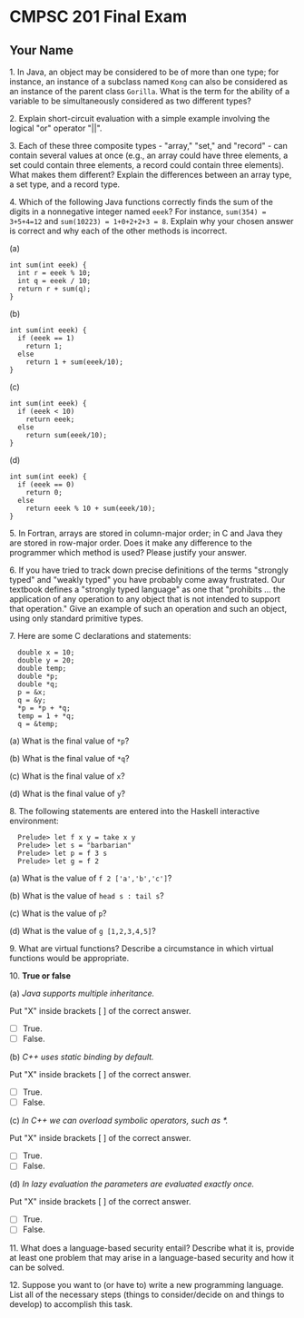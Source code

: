 # CMPSC 201 Final Exam

## Your Name

1\. In Java, an object may be considered to be of more than one type; for instance, an instance of a subclass named `Kong` can also be considered as an instance of the parent class `Gorilla`. What is the term for the ability of a variable to be simultaneously considered as two different types?

2\. Explain short-circuit evaluation with a simple example involving the logical "or" operator "||".

3\. Each of these three composite types - "array," "set," and "record" - can contain several values at once (e.g., an array could have three elements, a set could contain three elements, a record could contain three elements). What makes them different? Explain the differences between an array type, a set type, and a record type.

4\. Which of the following Java functions correctly finds the sum of the digits in a nonnegative integer named `eeek`? For instance, `sum(354) = 3+5+4=12` and `sum(10223) = 1+0+2+2+3 = 8`. Explain why your chosen answer is correct and why each of the other methods is incorrect.

(a)

```
int sum(int eeek) {
  int r = eeek % 10;
  int q = eeek / 10;
  return r + sum(q);
}
```

(b)

```
int sum(int eeek) {
  if (eeek == 1)
    return 1;
  else
    return 1 + sum(eeek/10);
}
```

(c)

```
int sum(int eeek) {
  if (eeek < 10)
    return eeek;
  else
    return sum(eeek/10);
}
```

(d)

```
int sum(int eeek) {
  if (eeek == 0)
    return 0;
  else
    return eeek % 10 + sum(eeek/10);
}
```

5\. In Fortran, arrays are stored in column-major order; in C and Java they are stored in row-major order. Does it make any difference to the programmer which method is used? Please justify your answer.

6\. If you have tried to track down precise definitions of the terms "strongly typed" and "weakly typed" you have probably come away frustrated. Our textbook defines a "strongly typed language" as one that "prohibits ... the application of any operation to any object that is not intended to support that operation." Give an example of such an operation and such an object, using only standard primitive types.

7\. Here are some C declarations and statements:

```
  double x = 10;
  double y = 20;
  double temp;
  double *p;
  double *q;
  p = &x;
  q = &y;
  *p = *p + *q;
  temp = 1 + *q;
  q = &temp;
```

(a) What is the final value of `*p`?

(b) What is the final value of `*q`?

(c) What is the final value of `x`?

(d) What is the final value of `y`?

8\. The following statements are entered into the Haskell interactive environment:

```
  Prelude> let f x y = take x y
  Prelude> let s = "barbarian"
  Prelude> let p = f 3 s
  Prelude> let g = f 2
```

(a) What is the value of `f 2 ['a','b','c']`?

(b) What is the value of `head s : tail s`?

(c) What is the value of `p`?

(d) What is the value of `g [1,2,3,4,5]`?

9\. What are virtual functions? Describe a circumstance in which virtual functions would be appropriate.

10\. **True or false**

(a) _Java supports multiple inheritance._

Put "X" inside brackets [ ] of the correct answer.

- [ ] True.
- [ ] False.

(b) _C++ uses static binding by default._

Put "X" inside brackets [ ] of the correct answer.

- [ ] True.
- [ ] False.

(c) _In C++ we can overload symbolic operators, such as *._

Put "X" inside brackets [ ] of the correct answer.

- [ ] True.
- [ ] False.

(d) _In lazy evaluation the parameters are evaluated exactly once._

Put "X" inside brackets [ ] of the correct answer.

- [ ] True.
- [ ] False.

11\. What does a language-based security entail? Describe what it is, provide at least one problem that may arise in a language-based security and how it can be solved.

12\. Suppose you want to (or have to) write a new programming language. List all of the necessary steps (things to consider/decide on and things to develop) to accomplish this task.
